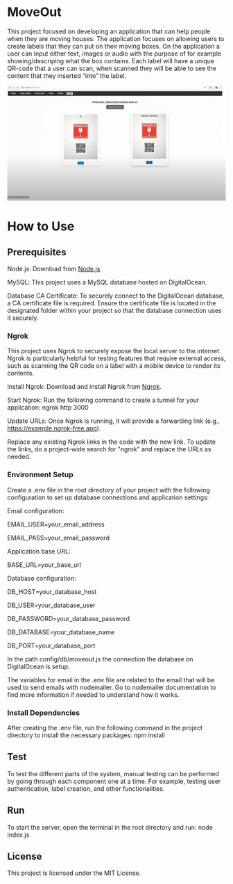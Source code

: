 # MoveOut

This project focused on developing an application that can help people when they are moving houses. The application focuses on allowing users to create labels that they can put on their moving boxes. On the application a user can input either text, images or audio with the purpose of for example showing/descriping what the box contains. Each label will have a unique QR-code that a user can scan, when scanned they will be able to see the content that they inserted “into” the label.


![Application Image](./public/background-images/applicationImage.png)



# How to Use

## Prerequisites

Node.js: Download from [Node.js](https://nodejs.org)

MySQL: This project uses a MySQL database hosted on DigitalOcean.

Database CA Certificate:
To securely connect to the DigitalOcean database, a CA certificate file is required. Ensure the certificate file is located in the designated folder within your project so that the database connection uses it securely.

### Ngrok

This project uses Ngrok to securely expose the local server to the internet. Ngrok is particularly helpful for testing features that require external access, such as scanning the QR code on a label with a mobile device to render its contents.

Install Ngrok: Download and install Ngrok from [Ngrok](https://ngrok.com).

Start Ngrok: Run the following command to create a tunnel for your application: ngrok http 3000

Update URLs: Once Ngrok is running, it will provide a forwarding link (e.g., https://example.ngrok-free.app).

Replace any existing Ngrok links in the code with the new link. To update the links, do a project-wide search for "ngrok" and replace the URLs as needed.

### Environment Setup

Create a .env file in the root directory of your project with the following configuration to set up database connections and application settings:

Email configuration:

EMAIL_USER=your_email_address

EMAIL_PASS=your_email_password

Application base URL:

BASE_URL=your_base_url

Database configuration:

DB_HOST=your_database_host

DB_USER=your_database_user

DB_PASSWORD=your_database_password

DB_DATABASE=your_database_name

DB_PORT=your_database_port

In the path config/db/moveout.js the connection the database on DigitalOcean is setup.

The variables for email in the .env file are related to the email that will be used to send emails with nodemailer. Go to nodemailer documentation to find more information if needed to understand how it works.

### Install Dependencies

After creating the .env file, run the following command in the project directory to install the necessary packages: npm install

## Test

To test the different parts of the system, manual testing can be performed by going through each component one at a time. For example, testing user authentication, label creation, and other functionalities.

## Run

To start the server, open the terminal in the root directory and run: node index.js

## License

This project is licensed under the MIT License.
